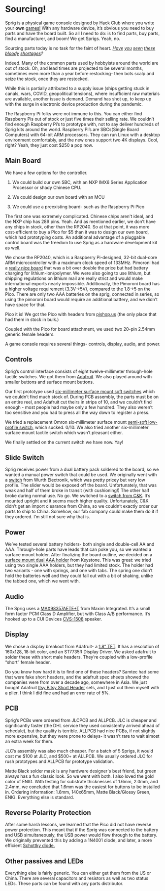 # Sourcing!

Sprig is a physical game console designed by Hack Club where you write your **own** [games!](https://editor.sprig.hackclub.com/) With any hardware device, it’s obvious you need to buy parts and have the board built. So all I need to do: is to find parts, buy parts, find a manufacturer, and boom! We get Sprigs. Yeah, no.

Sourcing parts today is no task for the faint of heart. *[Have](https://cloud-7qmksvucf-hack-club-bot.vercel.app/0screen_shot_2022-09-22_at_3.07.15_pm.png)  [you](https://cloud-1dg3e6nm9-hack-club-bot.vercel.app/0screen_shot_2022-09-22_at_3.07.42_pm.png)  [seen](https://cloud-1eysvgt04-hack-club-bot.vercel.app/0screen_shot_2022-09-22_at_3.20.50_pm.png)  [these](https://cloud-4i20ywhg7-hack-club-bot.vercel.app/0screen_shot_2022-09-22_at_3.23.10_pm.png)  [bloody](https://cloud-bpjpduoo0-hack-club-bot.vercel.app/0screen_shot_2022-09-22_at_3.23.48_pm.png)  [shortages](https://cloud-m5x11st40-hack-club-bot.vercel.app/0screen_shot_2022-09-22_at_3.24.33_pm.png)?*

Indeed. Many of the common parts used by hobbyists around the world are out of stock. Oh, and lead times are projected to be several months, sometimes even more than a year before restocking- then bots scalp and seize the stock, once they are restocked.

While this is partially attributed to a supply issue (ships getting stuck in canals, wars, COVID, geopolitical tensions), where insufficient raw materials are available, another issue is demand. Demand has shot up, to keep up with the surge in electronic device production during the pandemic.

The Raspberry Pi folks were not immune to this. You can either find Raspberry Pis out of stock or just five times their selling rate. We couldn’t find enough Raspberry Pi’s to prototype with, not to say deliver hundreds of Sprig kits around the world. Raspberry Pi’s are SBCs(Single Board Computers) with 64-bit ARM processors. They can run Linux with a desktop environment comfortably, and the new ones support two 4K displays. Cool, right? Yeah, they just cost $250 a pop now.

## Main Board

We have a few options for the controller.

1.  We could build our own SBC, with an NXP IMX6 Series Application Processor or shady Chinese CPU.
    
2.  We could design our own board with an MCU
    
3.  We could use a preexisting board- such as the Raspberry Pi Pico
      
The first one was extremely complicated. Chinese chips aren't ideal, and the NXP chip has 289 pins. Yeah. And as mentioned earlier, we don’t have any chips in stock, other than the RP2040. So at that point, it was more cost-efficient to buy a Pico for $5 than it was to design our own board, which had prototyping costs. An additional advantage of a pluggable control board was the freedom to use Sprig as a hardware development kit as well.

We chose the RP2040, which is a Raspberry Pi-designed, 32-bit dual-core ARM microcontroller with a maximum clock speed of 133MHz. Pimoroni had a [really nice board](https://shop.pimoroni.com/products/pimoroni-pico-lipo?variant=39386149093459) that was a bit over double the price but had battery charging for lithium-ion/polymer. We were also going to use lithium, but shipping regulations on lithium mail are really strict and would make international exports nearly impossible. Additionally, the Pimoroni board has a higher voltage requirement (3.3V->5V), compared to the 1.8->5 on the Pico. There are only two AAA batteries on the sprig, connected in series, so using the pimoroni board would require an additional battery, and we didn’t have space for that.

Pico it is! We got the Pico with headers from [pishop.us](https://www.pishop.us/product/raspberry-pi-pico-h/) (the only place that had them in stock in bulk.)

Coupled with the Pico for board attachment, we used two 20-pin 2.54mm generic female headers.

A game console requires several things- controls, display, audio, and power.

## Controls

Sprig’s control interface consists of eight twelve-millimeter through-hole tactile switches. We got them from [Adafruit](https://www.adafruit.com/product/1119). We also played around with smaller buttons and surface mount buttons.

Our first prototype used [six-millimeter surface mount soft switches](https://www.adafruit.com/product/3983) which we couldn’t find much stock of. During PCB assembly, the parts must be on an entire reel, and Adafruit cut theirs in strips of 10, and we couldn’t find enough - most people had maybe only a few hundred. They also weren’t too sensitive and you had to press all the way down to register a press.

We tried a replacement Omron six-millimeter surface mount [semi-soft low-profile switch](https://www.digikey.com/en/products/detail/omron-electronics-inc-emc-div/B3FS-1000P/277812), which sucked. 0/10. We also tried another six-millimeter surface mount tactile switch which wasn’t pleasant either.

We finally settled on the current switch we have now. Yay!

## Slide Switch
  
Sprig receives power from a dual battery pack soldered to the board, so we wanted a manual power switch that could be used. We originally went with a [switch](https://www.digikey.com/en/products/detail/w%C3%BCrth-elektronik/450404015514/9950812) from Wurth Electronik, which was pretty pricey but very low profile. The slider would be exposed off the board. Unfortunately, that was weak and half of them broke in transit (with cushioning!) The other half broke during normal use. No go. We switched to a [switch from C&K](https://www.digikey.com/en/products/detail/c-k/JS202011SCQN/2094299). It’s mounted upright and it seems much higher quality. Unfortunately, C&K didn’t get an import clearance from China, so we couldn’t exactly order our parts to ship to China. Somehow, our fab company could make them do it if they ordered. I’m still not sure why that is.
  
## Power
  
We’ve tested several battery holders- both single and double-cell AA and AAA. Through-hole parts have leads that can poke you, so we wanted a surface mount holder. After finalizing the board outline, we decided on a [surface mount dual AAA holder](https://www.digikey.com/en/products/detail/keystone-electronics/1022/2137859) from Keystone. This was great: we tried using two single AAA holders, but they had limited stock. The holder had two variants - one with springs, and one with tabs. The spring one didn’t hold the batteries well and they could fall out with a bit of shaking, unlike the tabbed one, which we went with.
  
## Audio
  
The Sprig uses a [MAX98357AETE+T](https://www.maximintegrated.com/en/products/analog/audio/MAX98357A.html) from Maxim Integrated. It’s a small form factor PCM Class D Amplifier, but with Class A/B performance. It’s hooked up to a CUI Devices [CVS-1508](https://www.digikey.com/en/products/detail/cui-devices/CVS-1508/2791828) speaker.
  
## Display
  
We chose a display breakout from Adafruit- a [1.8” TFT](https://www.adafruit.com/product/358). It has a resolution of 160x128, 18-bit color, and an ST7735R Display Driver. We asked adafruit to solder these with short male headers. They’re coupled with a low-profile “short” female header.
  
Do you know how hard it is to find one of these headers? Samtec had some that were fake short headers, and the adafruit spec sheets showed the companies were from over a decade ago, somewhere in Asia. We just bought Adafruit [Itsy Bitsy Short Header](https://www.adafruit.com/product/4174) sets, and I just cut them myself with a plier. I think I did fine and had an error rate of 5%.
  
## PCB
  
Sprig’s PCBs were ordered from JLCPCB and ALLPCB. JLC is cheaper and significantly faster (the DHL service they used consistently arrived ahead of schedule), but the quality is terrible. ALLPCB had nice PCBs, if not slightly more expensive, but they were prone to delays- it wasn’t rare to wait almost an extra week for them.
  
JLC’s assembly was also much cheaper. For a batch of 5 Sprigs, it would cost me $100 at JLC, and $500+ at ALLPCB. We usually ordered JLC for rush prototypes and ALLPCB for prototype validation.

Matte Black solder mask is any hardware designer's best friend, but green always has a fun classic look. So we went with both. I also loved the gold color of ENIG. With testing for substrate thicknesses of 1.6mm, 2.0mm, and 2.4mm, we concluded that 1.6mm was the easiest for buttons to be installed in. Ordering information: 1.6mm, 140x65mm, Matte Black/Glossy Green, ENIG. Everything else is standard.
  
## Reverse Polarity Protection
  
After some harsh lessons, we learned that the Pico did not have reverse power protection. This meant that if the Sprig was connected to the battery and USB simultaneously, the USB power would flow through to the battery. We originally prevented this by adding a 1N4001 diode, and later, a more efficient [Schottky diode.](https://www.digikey.com/en/products/detail/kyocera-avx/SD1206T020S1R0/3749511)
  
## Other passives and LEDs
  
Everything else is fairly generic. You can either get them from the US or China. There are several capacitors and resistors as well as two status LEDs. These parts can be found with any parts distributor.
